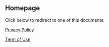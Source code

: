 ## Homepage
Click below to redirect to one of this documents:

<a href="/privacy-policy">Privacy Policy </a>

<a href="/term-of-use">Term of Use </a>